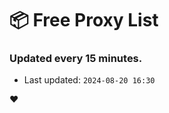 # :package: Free Proxy List
### Updated every 15 minutes.

- Last updated: `2024-08-20 16:30`

:heart:

